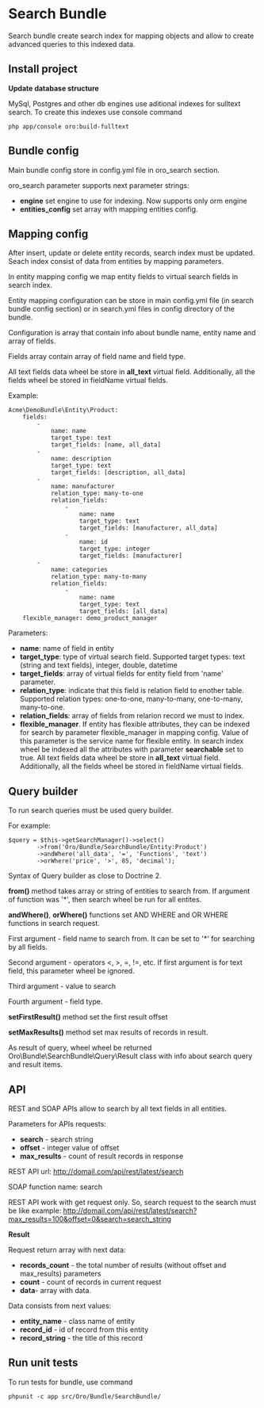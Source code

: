Search Bundle
========================

Search bundle create search index for mapping objects and allow to create advanced queries to this indexed data.

Install project
----------------------------------

**Update database structure**

MySql, Postgres and other db engines use aditional indexes for sulltext search. To create this indexes use console command

    php app/console oro:build-fulltext

Bundle config
----------------------------------

Main bundle config store in config.yml file in oro_search section.

oro_search parameter supports next parameter strings:

- **engine** set engine to use for indexing. Now supports only orm engine
- **entities_config** set array with mapping entities config.

Mapping config
----------------------------------

After insert, update or delete entity records, search index must be updated. Seach index consist of data from entities by mapping parameters.

In entity mapping config we map entity fields to virtual search fields in search index.

Entity mapping configuration can be store in main config.yml file (in search bundle config section) or in search.yml files in config directory of the bundle.

Configuration is array that contain info about bundle name, entity name and array of fields.

Fields array contain array of field name and field type.

All text fields data wheel be store in **all_text** virtual field. Additionally, all the fields wheel be stored in fieldName virtual fields.

Example:

    Acme\DemoBundle\Entity\Product:
        fields:
            -
                name: name
                target_type: text
                target_fields: [name, all_data]
            -
                name: description
                target_type: text
                target_fields: [description, all_data]
            -
                name: manufacturer
                relation_type: many-to-one
                relation_fields:
                    -
                        name: name
                        target_type: text
                        target_fields: [manufacturer, all_data]
                    -
                        name: id
                        target_type: integer
                        target_fields: [manufacturer]
            -
                name: categories
                relation_type: many-to-many
                relation_fields:
                    -
                        name: name
                        target_type: text
                        target_fields: [all_data]
        flexible_manager: demo_product_manager

Parameters:

- **name**: name of field in entity
- **target_type**: type of virtual search field. Supported target types: text (string and text fields), integer, double, datetime
- **target_fields**: array of virtual fields for entity field from 'name' parameter.
- **relation_type**: indicate that this field is relation field to enother table. Supported relation types: one-to-one, many-to-many, one-to-many, many-to-one.
- **relation_fields**: array of fields from relarion record we must to index.
- **flexible_manager**. If entity has flexible attributes, they can be indexed for search by parameter flexible_manager in mapping config. Value of this parameter
is the service name for flexible entity. In search index wheel be indexed all the attributes with parameter **searchable** set to true. All text fields data wheel
be store in **all_text** virtual field. Additionally, all the fields wheel be stored in fieldName virtual fields.

Query builder
----------------------------------

To run search queries must be used query builder.

For example:

    $query = $this->getSearchManager()->select()
            ->from('Oro/Bundle/SearchBundle/Entity:Product')
            ->andWhere('all_data', '=', 'Functions', 'text')
            ->orWhere('price', '>', 85, 'decimal');

Syntax of Query builder as close to Doctrine 2.

**from()** method takes array or string of entities to search from. If argument of function was '*', then search wheel be run for all entites.

**andWhere()**, **orWhere()** functions set AND WHERE and OR WHERE functions in search request.

First argument - field name to search from. It can be set to '*' for searching by all fields.

Second argument - operators <, >, =, !=, etc.
If first argument is for text field, this parameter wheel be ignored.

Third argument - value to search

Fourth argument - field type.

**setFirstResult()** method set the first result offset

**setMaxResults()** method set max results of records in result.

As result of query, wheel wheel be returned Oro\Bundle\SearchBundle\Query\Result class with info about search query and result items.

API
---

REST and SOAP APIs allow to search by all text fields in all entities.

Parameters for APIs requests:

 - **search** - search string
 - **offset** - integer value of offset
 - **max_results** - count  of result records in response

REST API url: http://domail.com/api/rest/latest/search

SOAP function name: search

REST API work with get request only. So, search request to the search must be like example:
http://domail.com/api/rest/latest/search?max_results=100&offset=0&search=search_string

**Result**

Request return array with next data:

 - **records_count** - the total number of results (without offset and max_results) parameters
 - **count** - count of records in current request
 - **data**- array with data.

 Data consists from next values:

 - **entity_name** - class name of entity
 - **record_id** - id of record from this entity
 - **record_string** - the title of this record

Run unit tests
----------------------------------

To run tests for bundle, use command

    phpunit -c app src/Oro/Bundle/SearchBundle/
